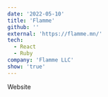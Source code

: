 ```yaml
---
date: '2022-05-10'
title: 'Flamme'
github: ''
external: 'https://flamme.mn/'
tech:
  - React
  - Ruby
company: 'Flamme LLC'
show: 'true'
---
```


Website
